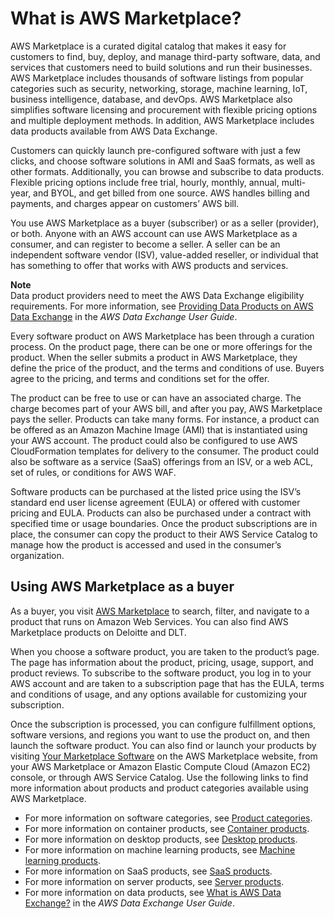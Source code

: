 # What is AWS Marketplace?<a name="what-is-marketplace"></a>

AWS Marketplace is a curated digital catalog that makes it easy for customers to find, buy, deploy, and manage third\-party software, data, and services that customers need to build solutions and run their businesses\. AWS Marketplace includes thousands of software listings from popular categories such as security, networking, storage, machine learning, IoT, business intelligence, database, and devOps\. AWS Marketplace also simplifies software licensing and procurement with flexible pricing options and multiple deployment methods\. In addition, AWS Marketplace includes data products available from AWS Data Exchange\.

Customers can quickly launch pre\-configured software with just a few clicks, and choose software solutions in AMI and SaaS formats, as well as other formats\. Additionally, you can browse and subscribe to data products\. Flexible pricing options include free trial, hourly, monthly, annual, multi\-year, and BYOL, and get billed from one source\. AWS handles billing and payments, and charges appear on customers’ AWS bill\.

 You use AWS Marketplace as a buyer \(subscriber\) or as a seller \(provider\), or both\. Anyone with an AWS account can use AWS Marketplace as a consumer, and can register to become a seller\. A seller can be an independent software vendor \(ISV\), value\-added reseller, or individual that has something to offer that works with AWS products and services\. 

**Note**  
Data product providers need to meet the AWS Data Exchange eligibility requirements\. For more information, see [Providing Data Products on AWS Data Exchange](https://docs.aws.amazon.com/data-exchange/latest/userguide/providing-data-sets.html) in the *AWS Data Exchange User Guide*\.

Every software product on AWS Marketplace has been through a curation process\. On the product page, there can be one or more offerings for the product\. When the seller submits a product in AWS Marketplace, they define the price of the product, and the terms and conditions of use\. Buyers agree to the pricing, and terms and conditions set for the offer\. 

 The product can be free to use or can have an associated charge\. The charge becomes part of your AWS bill, and after you pay, AWS Marketplace pays the seller\. Products can take many forms\. For instance, a product can be offered as an Amazon Machine Image \(AMI\) that is instantiated using your AWS account\. The product could also be configured to use AWS CloudFormation templates for delivery to the consumer\. The product could also be software as a service \(SaaS\) offerings from an ISV, or a web ACL, set of rules, or conditions for AWS WAF\. 

Software products can be purchased at the listed price using the ISV’s standard end user license agreement \(EULA\) or offered with customer pricing and EULA\. Products can also be purchased under a contract with specified time or usage boundaries\. Once the product subscriptions are in place, the consumer can copy the product to their AWS Service Catalog to manage how the product is accessed and used in the consumer’s organization\. 

## Using AWS Marketplace as a buyer<a name="using-aws-marketplace-as-a-subscriber"></a>

As a buyer, you visit [AWS Marketplace](https://aws.amazon.com/marketplace) to search, filter, and navigate to a product that runs on Amazon Web Services\. You can also find AWS Marketplace products on Deloitte and DLT\.

When you choose a software product, you are taken to the product’s page\. The page has information about the product, pricing, usage, support, and product reviews\. To subscribe to the software product, you log in to your AWS account and are taken to a subscription page that has the EULA, terms and conditions of usage, and any options available for customizing your subscription\. 

 Once the subscription is processed, you can configure fulfillment options, software versions, and regions you want to use the product on, and then launch the software product\. You can also find or launch your products by visiting [Your Marketplace Software](https://aws.amazon.com/marketplace/library?ref_=header_user_your_software) on the AWS Marketplace website, from your AWS Marketplace or Amazon Elastic Compute Cloud \(Amazon EC2\) console, or through AWS Service Catalog\. Use the following links to find more information about products and product categories available using AWS Marketplace\. 
+  For more information on software categories, see [Product categories](buyer-product-categories.md)\. 
+  For more information on container products, see [Container products](buyer-what-is-aws-marketplace-for-containers.md)\. 
+  For more information on desktop products, see [Desktop products](buyer-desktop-products.md)\. 
+  For more information on machine learning products, see [Machine learning products](aws-machine-learning-marketplace.md)\. 
+  For more information on SaaS products, see [SaaS products](buyer-saas-products.md)\.
+  For more information on server products, see [Server products](buyer-server-products.md)\. 
+ For more information on data products, see [What is AWS Data Exchange?](https://docs.aws.amazon.com/data-exchange/latest/userguide/what-is.html) in the *AWS Data Exchange User Guide*\.